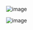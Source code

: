 ![image](https://github.com/user-attachments/assets/095413c7-723b-44a7-b29e-bd6e539c9281)

![image](https://github.com/user-attachments/assets/c1c6ac4d-0e99-4d30-81f5-b79d5805feb4)



